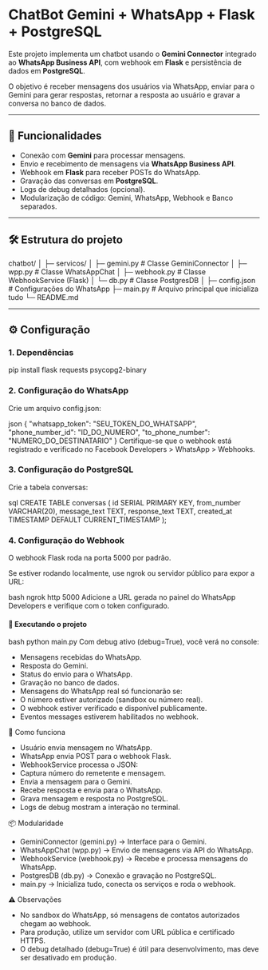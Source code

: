 # ChatBot Gemini + WhatsApp + Flask + PostgreSQL

Este projeto implementa um chatbot usando o **Gemini Connector** integrado ao **WhatsApp Business API**, com webhook em **Flask** e persistência de dados em **PostgreSQL**.

O objetivo é receber mensagens dos usuários via WhatsApp, enviar para o Gemini para gerar respostas, retornar a resposta ao usuário e gravar a conversa no banco de dados.

---

## 🔹 Funcionalidades

- Conexão com **Gemini** para processar mensagens.
- Envio e recebimento de mensagens via **WhatsApp Business API**.
- Webhook em **Flask** para receber POSTs do WhatsApp.
- Gravação das conversas em **PostgreSQL**.
- Logs de debug detalhados (opcional).
- Modularização de código: Gemini, WhatsApp, Webhook e Banco separados.

---

## 🛠️ Estrutura do projeto

chatbot/
│
├─ servicos/
│ ├─ gemini.py # Classe GeminiConnector
│ ├─ wpp.py # Classe WhatsAppChat
│ ├─ webhook.py # Classe WebhookService (Flask)
│ └─ db.py # Classe PostgresDB
│
├─ config.json # Configurações do WhatsApp
├─ main.py # Arquivo principal que inicializa tudo
└─ README.md

---

## ⚙️ Configuração

### 1. Dependências

pip install flask requests psycopg2-binary

### 2. Configuração do WhatsApp
Crie um arquivo config.json:

json
{
    "whatsapp_token": "SEU_TOKEN_DO_WHATSAPP",
    "phone_number_id": "ID_DO_NUMERO",
    "to_phone_number": "NUMERO_DO_DESTINATARIO"
}
Certifique-se que o webhook está registrado e verificado no Facebook Developers > WhatsApp > Webhooks.

### 3. Configuração do PostgreSQL
Crie a tabela conversas:

sql
CREATE TABLE conversas (
    id SERIAL PRIMARY KEY,
    from_number VARCHAR(20),
    message_text TEXT,
    response_text TEXT,
    created_at TIMESTAMP DEFAULT CURRENT_TIMESTAMP
);

### 4. Configuração do Webhook
O webhook Flask roda na porta 5000 por padrão.

Se estiver rodando localmente, use ngrok ou servidor público para expor a URL:

bash
ngrok http 5000
Adicione a URL gerada no painel do WhatsApp Developers e verifique com o token configurado.

#### 🚀 Executando o projeto

bash
python main.py
Com debug ativo (debug=True), você verá no console:

- Mensagens recebidas do WhatsApp.
- Resposta do Gemini.
- Status do envio para o WhatsApp.
- Gravação no banco de dados.
- Mensagens do WhatsApp real só funcionarão se:
- O número estiver autorizado (sandbox ou número real).
- O webhook estiver verificado e disponível publicamente.
- Eventos messages estiverem habilitados no webhook.

🔹 Como funciona

- Usuário envia mensagem no WhatsApp.
- WhatsApp envia POST para o webhook Flask.
- WebhookService processa o JSON:
- Captura número do remetente e mensagem.
- Envia a mensagem para o Gemini.
- Recebe resposta e envia para o WhatsApp.
- Grava mensagem e resposta no PostgreSQL.
- Logs de debug mostram a interação no terminal.

📦 Modularidade

- GeminiConnector (gemini.py) → Interface para o Gemini.
- WhatsAppChat (wpp.py) → Envio de mensagens via API do WhatsApp.
- WebhookService (webhook.py) → Recebe e processa mensagens do WhatsApp.
- PostgresDB (db.py) → Conexão e gravação no PostgreSQL.
- main.py → Inicializa tudo, conecta os serviços e roda o webhook.

⚠️ Observações

- No sandbox do WhatsApp, só mensagens de contatos autorizados chegam ao webhook.
- Para produção, utilize um servidor com URL pública e certificado HTTPS.
- O debug detalhado (debug=True) é útil para desenvolvimento, mas deve ser desativado em produção.